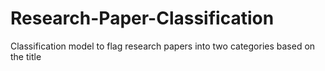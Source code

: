 # Research-Paper-Classification
Classification model to flag research papers into two categories based on the title
